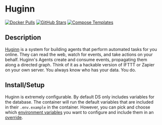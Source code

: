 # Huginn

[![Docker Pulls](https://img.shields.io/docker/pulls/huginn/huginn?style=flat-square&color=607D8B&label=docker%20pulls&logo=docker)](https://hub.docker.com/r/huginn/huginn)
[![GitHub Stars](https://img.shields.io/github/stars/huginn/huginn?style=flat-square&color=607D8B&label=github%20stars&logo=github)](https://github.com/huginn/huginn)
[![Compose Templates](https://img.shields.io/static/v1?style=flat-square&color=607D8B&label=compose&message=templates)](https://github.com/GhostWriters/DockSTARTer/tree/master/compose/.apps/huginn)

## Description

[Huginn](https://github.com/huginn/huginn) is a system for building agents that perform automated tasks for you online. They can read the web, watch for events, and take actions on your behalf. Huginn's Agents create and consume events, propagating them along a directed graph. Think of it as a hackable version of IFTTT or Zapier on your own server. You always know who has your data. You do.

## Install/Setup

Huginn is extremely configurable. By default DS only includes variables for the database. The container will run the default variables that are included in their `.env.example` in the container. However, you can pick and choose which [environment variables](https://github.com/huginn/huginn/blob/master/.env.example) you want to configure and include them in an [override](https://dockstarter.com/overrides/introduction/).
